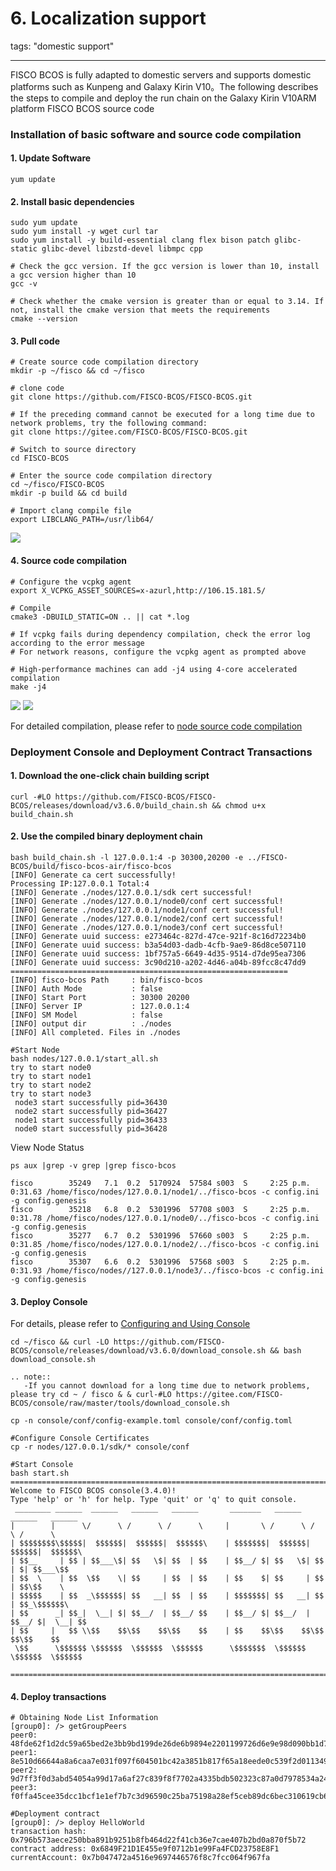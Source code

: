 # 6. Localization support
tags: "domestic support"

----
FISCO BCOS is fully adapted to domestic servers and supports domestic platforms such as Kunpeng and Galaxy Kirin V10。The following describes the steps to compile and deploy the run chain on the Galaxy Kirin V10ARM platform FISCO BCOS source code

### Installation of basic software and source code compilation
#### 1. Update Software
```shell
yum update
```
#### 2. Install basic dependencies
```shell
sudo yum update
sudo yum install -y wget curl tar 
sudo yum install -y build-essential clang flex bison patch glibc-static glibc-devel libzstd-devel libmpc cpp 

# Check the gcc version. If the gcc version is lower than 10, install a gcc version higher than 10
gcc -v

# Check whether the cmake version is greater than or equal to 3.14. If not, install the cmake version that meets the requirements
cmake --version
```
#### 3. Pull code
```shell
# Create source code compilation directory
mkdir -p ~/fisco && cd ~/fisco

# clone code
git clone https://github.com/FISCO-BCOS/FISCO-BCOS.git

# If the preceding command cannot be executed for a long time due to network problems, try the following command:
git clone https://gitee.com/FISCO-BCOS/FISCO-BCOS.git

# Switch to source directory
cd FISCO-BCOS

# Enter the source code compilation directory
cd ~/fisco/FISCO-BCOS
mkdir -p build && cd build

# Import clang compile file
export LIBCLANG_PATH=/usr/lib64/
```
![](../../images/tutorial/img.png)

#### 4. Source code compilation
```shell
# Configure the vcpkg agent
export X_VCPKG_ASSET_SOURCES=x-azurl,http://106.15.181.5/

# Compile
cmake3 -DBUILD_STATIC=ON .. || cat *.log

# If vcpkg fails during dependency compilation, check the error log according to the error message
# For network reasons, configure the vcpkg agent as prompted above

# High-performance machines can add -j4 using 4-core accelerated compilation
make -j4
```
![](../../images/tutorial/img_2.png)
![](../../images/tutorial/img_1.png)

For detailed compilation, please refer to [node source code compilation](./compile_binary.md)
### Deployment Console and Deployment Contract Transactions

#### 1. Download the one-click chain building script
```shell
curl -#LO https://github.com/FISCO-BCOS/FISCO-BCOS/releases/download/v3.6.0/build_chain.sh && chmod u+x build_chain.sh
```

#### 2. Use the compiled binary deployment chain
```shell
bash build_chain.sh -l 127.0.0.1:4 -p 30300,20200 -e ../FISCO-BCOS/build/fisco-bcos-air/fisco-bcos
[INFO] Generate ca cert successfully!
Processing IP:127.0.0.1 Total:4
[INFO] Generate ./nodes/127.0.0.1/sdk cert successful!
[INFO] Generate ./nodes/127.0.0.1/node0/conf cert successful!
[INFO] Generate ./nodes/127.0.0.1/node1/conf cert successful!
[INFO] Generate ./nodes/127.0.0.1/node2/conf cert successful!
[INFO] Generate ./nodes/127.0.0.1/node3/conf cert successful!
[INFO] Generate uuid success: e273464c-827d-47ce-921f-8c16d72234b0
[INFO] Generate uuid success: b3a54d03-dadb-4cfb-9ae9-86d8ce507110
[INFO] Generate uuid success: 1bf757a5-6649-4d35-9514-d7de95ea7306
[INFO] Generate uuid success: 3c90d210-a202-4d46-a04b-89fcc8c47dd9
==============================================================
[INFO] fisco-bcos Path     : bin/fisco-bcos
[INFO] Auth Mode           : false
[INFO] Start Port          : 30300 20200
[INFO] Server IP           : 127.0.0.1:4
[INFO] SM Model            : false
[INFO] output dir          : ./nodes
[INFO] All completed. Files in ./nodes

#Start Node
bash nodes/127.0.0.1/start_all.sh
try to start node0
try to start node1
try to start node2
try to start node3
 node3 start successfully pid=36430
 node2 start successfully pid=36427
 node1 start successfully pid=36433
 node0 start successfully pid=36428
```

View Node Status
```shell
ps aux |grep -v grep |grep fisco-bcos

fisco        35249   7.1  0.2  5170924  57584 s003  S     2:25 p.m. 0:31.63 /home/fisco/nodes/127.0.0.1/node1/../fisco-bcos -c config.ini -g config.genesis
fisco        35218   6.8  0.2  5301996  57708 s003  S     2:25 p.m. 0:31.78 /home/fisco/nodes/127.0.0.1/node0/../fisco-bcos -c config.ini -g config.genesis
fisco        35277   6.7  0.2  5301996  57660 s003  S     2:25 p.m. 0:31.85 /home/fisco/nodes/127.0.0.1/node2/../fisco-bcos -c config.ini -g config.genesis
fisco        35307   6.6  0.2  5301996  57568 s003  S     2:25 p.m. 0:31.93 /home/fisco/nodes//127.0.0.1/node3/../fisco-bcos -c config.ini -g config.genesis
```
#### 3. Deploy Console
For details, please refer to [Configuring and Using Console](../quick_start/air_installation.md)
```shell
cd ~/fisco && curl -LO https://github.com/FISCO-BCOS/console/releases/download/v3.6.0/download_console.sh && bash download_console.sh
```

```eval_rst
.. note::
   -If you cannot download for a long time due to network problems, please try cd ~ / fisco & & curl-#LO https://gitee.com/FISCO-BCOS/console/raw/master/tools/download_console.sh
```

```shell
cp -n console/conf/config-example.toml console/conf/config.toml

#Configure Console Certificates
cp -r nodes/127.0.0.1/sdk/* console/conf

#Start Console
bash start.sh
=============================================================================================
Welcome to FISCO BCOS console(3.4.0)!
Type 'help' or 'h' for help. Type 'quit' or 'q' to quit console.
 ________ ______  ______   ______   ______       _______   ______   ______   ______
|        |      \/      \ /      \ /      \     |       \ /      \ /      \ /      \
| $$$$$$$$\$$$$$|  $$$$$$|  $$$$$$|  $$$$$$\    | $$$$$$$|  $$$$$$|  $$$$$$|  $$$$$$\
| $$__     | $$ | $$___\$| $$   \$| $$  | $$    | $$__/ $| $$   \$| $$  | $| $$___\$$
| $$  \    | $$  \$$    \| $$     | $$  | $$    | $$    $| $$     | $$  | $$\$$    \
| $$$$$    | $$  _\$$$$$$| $$   __| $$  | $$    | $$$$$$$| $$   __| $$  | $$_\$$$$$$\
| $$      _| $$_|  \__| $| $$__/  | $$__/ $$    | $$__/ $| $$__/  | $$__/ $|  \__| $$
| $$     |   $$ \\$$    $$\$$    $$\$$    $$    | $$    $$\$$    $$\$$    $$\$$    $$
 \$$      \$$$$$$ \$$$$$$  \$$$$$$  \$$$$$$      \$$$$$$$  \$$$$$$  \$$$$$$  \$$$$$$

=============================================================================================
```

#### 4. Deploy transactions
```shell
# Obtaining Node List Information
[group0]: /> getGroupPeers
peer0: 48fde62f1d2dc59a65bed2e3bb9bd199de26de6b9894e2201199726d6e9e98d090bb1d7e22c931b412728a832ffacdd2727b34fc808f5a755af6bc623c44aba6
peer1: 8e510d66644a8a6caa7e031f097f604501bc42a3851b817f65a18eede0c539f2d011349d470da74cb84a3cf88dbd64a4cc18369fa09b17dac4eec9f65975ecc2
peer2: 9d7ff3f0d3abd54054a99d17a6af27c839f8f7702a4335bdb502323c87a0d7978534a2479cfedb614e1548a869efe038fc49da442b5770aa52c0cc793ca13602
peer3: f0ffa45cee35dcc1bcf1e1ef7b7c3d96590c25ba75198a28ef5ceb89dc6bec310619cb6850231018c8d5a5d698eaf1e5669118e17ea79379211bd332896aa56a

#Deployment contract
[group0]: /> deploy HelloWorld
transaction hash: 0x796b573aece250bba891b9251b8fb464d22f41cb36e7cae407b2bd0a870f5b72
contract address: 0x6849F21D1E455e9f0712b1e99Fa4FCD23758E8F1
currentAccount: 0x7b047472a4516e9697446576f8c7fcc064f967fa
```
